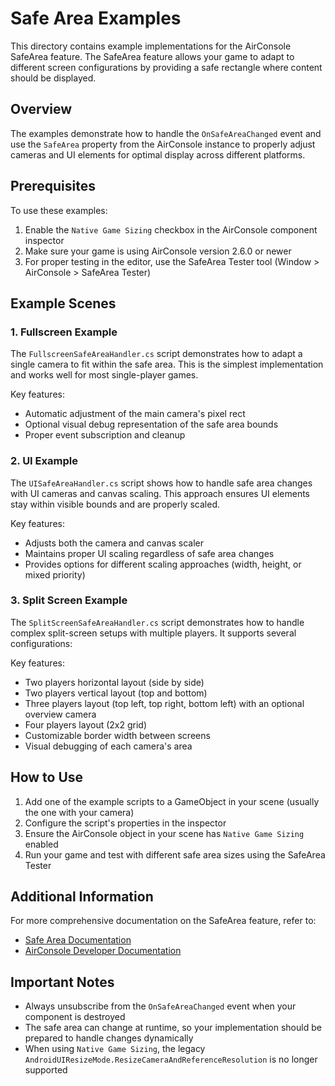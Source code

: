 # Safe Area Examples

This directory contains example implementations for the AirConsole SafeArea feature. The SafeArea feature allows your game to adapt to different screen configurations by providing a safe rectangle where content should be displayed.

## Overview

The examples demonstrate how to handle the `OnSafeAreaChanged` event and use the `SafeArea` property from the AirConsole instance to properly adjust cameras and UI elements for optimal display across different platforms.

## Prerequisites

To use these examples:

1. Enable the `Native Game Sizing` checkbox in the AirConsole component inspector
2. Make sure your game is using AirConsole version 2.6.0 or newer
3. For proper testing in the editor, use the SafeArea Tester tool (Window > AirConsole > SafeArea Tester)

## Example Scenes

### 1. Fullscreen Example

The `FullscreenSafeAreaHandler.cs` script demonstrates how to adapt a single camera to fit within the safe area. This is the simplest implementation and works well for most single-player games.

Key features:
- Automatic adjustment of the main camera's pixel rect
- Optional visual debug representation of the safe area bounds
- Proper event subscription and cleanup

### 2. UI Example

The `UISafeAreaHandler.cs` script shows how to handle safe area changes with UI cameras and canvas scaling. This approach ensures UI elements stay within visible bounds and are properly scaled.

Key features:
- Adjusts both the camera and canvas scaler
- Maintains proper UI scaling regardless of safe area changes
- Provides options for different scaling approaches (width, height, or mixed priority)

### 3. Split Screen Example

The `SplitScreenSafeAreaHandler.cs` script demonstrates how to handle complex split-screen setups with multiple players. It supports several configurations:

Key features:
- Two players horizontal layout (side by side)
- Two players vertical layout (top and bottom)
- Three players layout (top left, top right, bottom left) with an optional overview camera
- Four players layout (2x2 grid)
- Customizable border width between screens
- Visual debugging of each camera's area

## How to Use

1. Add one of the example scripts to a GameObject in your scene (usually the one with your camera)
2. Configure the script's properties in the inspector
3. Ensure the AirConsole object in your scene has `Native Game Sizing` enabled
4. Run your game and test with different safe area sizes using the SafeArea Tester

## Additional Information

For more comprehensive documentation on the SafeArea feature, refer to:
- [Safe Area Documentation](../../../docs/safe-area.md)
- [AirConsole Developer Documentation](https://developers.airconsole.com/)

## Important Notes

- Always unsubscribe from the `OnSafeAreaChanged` event when your component is destroyed
- The safe area can change at runtime, so your implementation should be prepared to handle changes dynamically
- When using `Native Game Sizing`, the legacy `AndroidUIResizeMode.ResizeCameraAndReferenceResolution` is no longer supported
